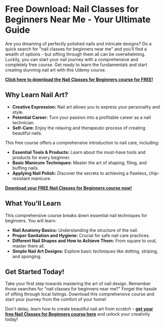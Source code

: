 # Free Download: Nail Classes for Beginners Near Me - Your Ultimate Guide

Are you dreaming of perfectly polished nails and intricate designs? Do a quick search for "nail classes for beginners near me" and you'll find a wealth of options - but sifting through them all can be overwhelming. Luckily, you can start your nail journey with a comprehensive and completely free course. Get ready to learn the fundamentals and start creating stunning nail art with this Udemy course.

[**Click here to download the Nail Classes for Beginners course for FREE!**](https://udemywork.com/nail-classes-for-beginners-near-me)

## Why Learn Nail Art?

*   **Creative Expression:** Nail art allows you to express your personality and style.
*   **Potential Career:** Turn your passion into a profitable career as a nail technician.
*   **Self-Care:** Enjoy the relaxing and therapeutic process of creating beautiful nails.

This free course offers a comprehensive introduction to nail care, including:

*   **Essential Tools & Products:** Learn about the must-have tools and products for every beginner.
*   **Basic Manicure Techniques:** Master the art of shaping, filing, and buffing nails.
*   **Applying Nail Polish:** Discover the secrets to achieving a flawless, chip-resistant manicure.

[**Download your FREE Nail Classes for Beginners course now!**](https://udemywork.com/nail-classes-for-beginners-near-me)

## What You'll Learn

This comprehensive course breaks down essential nail techniques for beginners. You will learn:

*   **Nail Anatomy Basics:** Understanding the structure of the nail.
*   **Proper Sanitation and Hygiene:** Crucial for safe nail care practices.
*   **Different Nail Shapes and How to Achieve Them:** From square to oval, master them all.
*   **Simple Nail Art Designs:** Explore basic techniques like dotting, striping, and sponging.

## Get Started Today!

Take your first step towards mastering the art of nail design. Remember those searches for "nail classes for beginners near me?" Forget the hassle of sifting through local listings. Download this comprehensive course and start your journey from the comfort of your home!

Don't delay, learn how to create beautiful nail art from scratch – **[get your free Nail Classes for Beginners course here](https://udemywork.com/nail-classes-for-beginners-near-me)** and unlock your creativity today!
